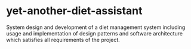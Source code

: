 yet-another-diet-assistant
==========================

System design and development of a diet management system including usage and implementation of design patterns and software architecture which satisfies all requirements of the project.

